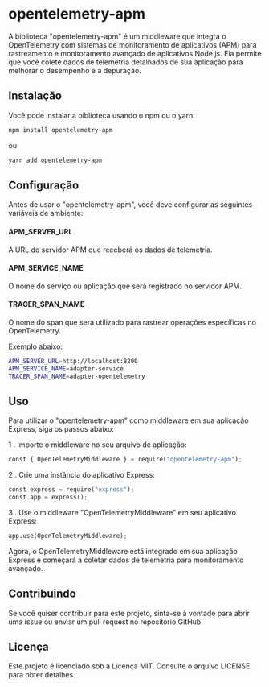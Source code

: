 # opentelemetry-apm

A biblioteca "opentelemetry-apm" é um middleware que integra o OpenTelemetry com sistemas de monitoramento de aplicativos (APM) para rastreamento e monitoramento avançado de aplicativos Node.js. Ela permite que você colete dados de telemetria detalhados de sua aplicação para melhorar o desempenho e a depuração.

## Instalação

Você pode instalar a biblioteca usando o npm ou o yarn:

```bash
npm install opentelemetry-apm
```

ou

```bash
yarn add opentelemetry-apm
```

## Configuração

Antes de usar o "opentelemetry-apm", você deve configurar as seguintes variáveis de ambiente:

#### APM_SERVER_URL

A URL do servidor APM que receberá os dados de telemetria.

#### APM_SERVICE_NAME

O nome do serviço ou aplicação que será registrado no servidor APM.

#### TRACER_SPAN_NAME

O nome do span que será utilizado para rastrear operações específicas no OpenTelemetry.

Exemplo abaixo:

```bash
APM_SERVER_URL=http://localhost:8200
APM_SERVICE_NAME=adapter-service
TRACER_SPAN_NAME=adapter-opentelemetry
```

## Uso

Para utilizar o "opentelemetry-apm" como middleware em sua aplicação Express, siga os passos abaixo:

1 . Importe o middleware no seu arquivo de aplicação:

```python
const { OpenTelemetryMiddleware } = require("opentelemetry-apm");
```

2 . Crie uma instância do aplicativo Express:

```python
const express = require("express");
const app = express();
```

3 . Use o middleware "OpenTelemetryMiddleware" em seu aplicativo Express:

```python
app.use(OpenTelemetryMiddleware);
```

Agora, o OpenTelemetryMiddleware está integrado em sua aplicação Express e começará a coletar dados de telemetria para monitoramento avançado.

## Contribuindo

Se você quiser contribuir para este projeto, sinta-se à vontade para abrir uma issue ou enviar um pull request no repositório GitHub.

## Licença

Este projeto é licenciado sob a Licença MIT. Consulte o arquivo LICENSE para obter detalhes.
